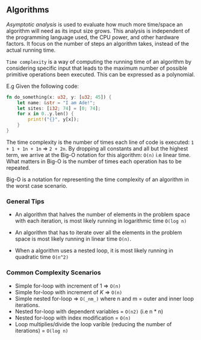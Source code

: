 ## Algorithms

_Asymptotic analysis_ is used to evaluate how much more time/space an algorithm will need as its input size grows. This analysis is independent of the programming language used, the CPU power, and other hardware factors. It focus on the number of steps an algorithm takes, instead of the actual running time.

`Time complexity` is a way of computing the running time of an algorithm by considering specific input that leads to the maximum number of possible primitive operations been executed. This can be expressed as a polynomial.

E.g Given the following code:

```rust
fn do_something(x: u32, y: [u32; 45]) {
    let name: &str = "I am Ade!";
    let sites: [i32; 74] = [0; 74];
    for x in 0..y.len() {
        print!("{}", y[x]);
    }
}
```

The time complexity is the number of times each line of code is executed: `1 + 1 + 1n + 1n` => `2 + 2n`. 
By dropping all constants and all but the highest term, we arrive at the Big-O notation for this algorithm: `O(n)` i.e linear time. What matters in Big-O is the number of times each operation has to be repeated.

Big-O is a notation for representing the time complexity of an algorithm in the worst case scenario.

### General Tips

* An algorithm that halves the number of elements in the problem space with each iteration, is most likely running in logarithmic time `O(log n)`

* An algorithm that has to iterate over all the elements in the problem space is most likely running in linear time `O(n)`.

* When a algorithm uses a nested loop, it is most likely running in quadratic time `O(n^2)`

### Common Complexity Scenarios

* Simple for-loop with increment of 1 => `O(n)`
* Simple for-loop with increment of _K_ => `O(n)`
* Simple nested for-loop => `O(_nm_)` where n and m = outer and inner loop iterations.
* Nested for-loop with dependent variables = `O(n2)` (i.e n * n)
* Nested for-loop with index modification = `O(n)`
* Loop multiplies/divide the loop varible (reducing the number of iterations) = `O(log n)`



